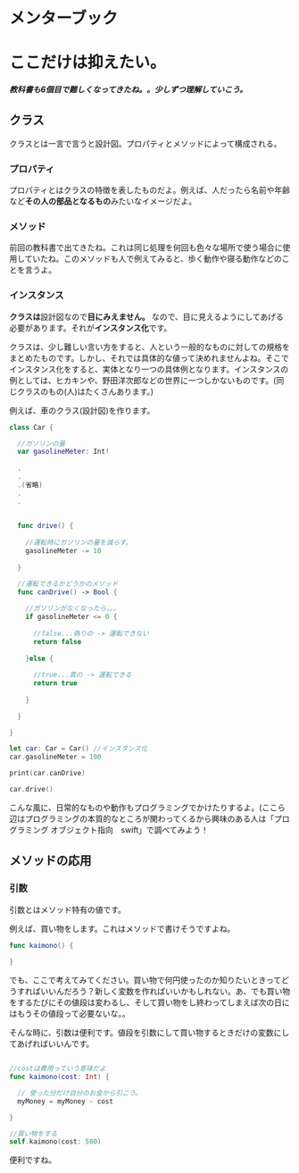 # メンターブック
# ここだけは抑えたい。

##### 教科書も6個目で難しくなってきたね。。少しずつ理解していこう。

## クラス
クラスとは一言で言うと設計図。プロパティとメソッドによって構成される。

### プロパティ
プロパティとはクラスの特徴を表したものだよ。例えば、人だったら名前や年齢など**その人の部品となるもの**みたいなイメージだよ。

### メソッド
前回の教科書で出てきたね。これは同じ処理を何回も色々な場所で使う場合に使用していたね。このメソッドも人で例えてみると、歩く動作や寝る動作などのことを言うよ。

### インスタンス
**クラスは**設計図なので**目にみえません。** なので、目に見えるようにしてあげる必要があります。それが**インスタンス化**です。

クラスは、少し難しい言い方をすると、人という一般的なものに対しての規格をまとめたものです。しかし、それでは具体的な値って決めれませんよね。そこでインスタンス化をすると、実体となり一つの具体例となります。インスタンスの例としては、ヒカキンや、野田洋次郎などの世界に一つしかないものです。(同じクラスのもの(人)はたくさんあります。)


例えば、車のクラス(設計図)を作ります。
```swift
class Car {

  //ガソリンの量
  var gasolineMeter: Int!
  
  .
  .
  .(省略)
  .
  .

  
  func drive() {
    
    //運転時にガソリンの量を減らす。
    gasolineMeter -= 10
  
  }

  //運転できるかどうかのメソッド
  func canDrive() -> Bool {
    
    //ガソリンがなくなったら。。。
    if gasolineMeter <= 0 {
    
      //false...偽りの -> 運転できない
      return false
    
    }else {
    
      //true...真の -> 運転できる
      return true
    
    }
    
  }

}

let car: Car = Car() //インスタンス化
car.gasolineMeter = 100

print(car.canDrive)

car.drive()

```

こんな風に、日常的なものや動作もプログラミングでかけたりするよ。(ここら辺はプログラミングの本質的なところが関わってくるから興味のある人は「プログラミング オブジェクト指向　swift」で調べてみよう！
    
## メソッドの応用
### 引数
引数とはメソッド特有の値です。

例えば、買い物をします。これはメソッドで書けそうですよね。
```swift
func kaimono() {
  
}
```

でも、ここで考えてみてください。買い物で何円使ったのか知りたいときってどうすればいいんだろう？新しく変数を作ればいいかもしれない。あ、でも買い物をするたびにその値段は変わるし、そして買い物をし終わってしまえば次の日にはもうその値段って必要ないな。。

そんな時に、引数は便利です。値段を引数にして買い物するときだけの変数にしてあげればいいんです。
```swift

//costは費用っていう意味だよ
func kaimono(cost: Int) {

  // 使った分だけ自分のお金から引こう。
  myMoney = myMoney - cost

}

//買い物をする
self.kaimono(cost: 500)

```

便利ですね。




    
    
